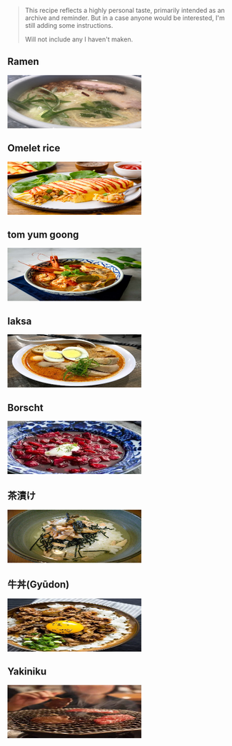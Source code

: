 > This recipe reflects a highly personal taste, primarily intended as an archive and reminder.
> But in a case anyone would be interested, I'm still adding some instructions.
>
> Will not include any I haven't maken.


## Ramen
<img height="119" width="300" src="https://github.com/Cathesilta/-recipe/blob/main/src/img/Ramen.jpg" height="128" width="256">

## Omelet rice
<img height="119" width="300" src="https://github.com/Cathesilta/-recipe/blob/main/src/img/omelet-rice-2031329-hero-01-a7e0906fd73b49739f28717d01e6cc33.jpg" width="256">

## tom yum goong
<img height="119" width="300" src="https://github.com/Cathesilta/-recipe/blob/main/src/img/tom-yum-goong-blog.jpg" height="128" width="256">

## laksa
<img height="119" width="300" src="https://github.com/Cathesilta/-recipe/blob/main/src/img/Curry_laksa.jpg" height="128" width="256">

## Borscht
<img height="119" width="300" src="https://github.com/Cathesilta/-recipe/blob/main/src/img/Borscht.webp" width="256">

## 茶漬け
<img height="119" width="300" src="https://github.com/Cathesilta/-recipe/blob/main/src/img/Sake_chazuke_by_matsukawa1971.jpg" height="128" width="256">

## 牛丼(Gyūdon)
<img height="119" width="300" src="https://github.com/Cathesilta/-recipe/blob/main/src/img/Gyudon.webp" height="128" width="256">

## Yakiniku
<img height="119" width="300" src="https://github.com/Cathesilta/-recipe/blob/main/src/img/Yakiniku.webp" height="128" width="256">
